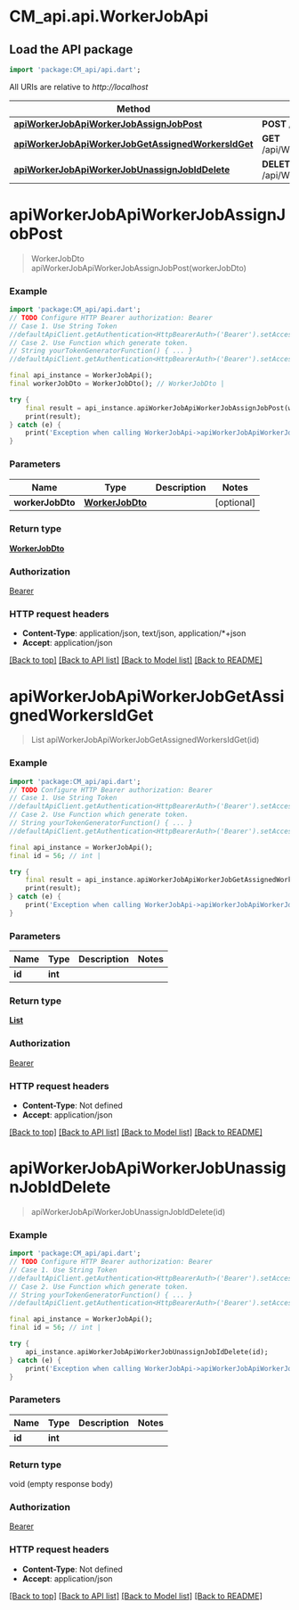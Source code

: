 # CM_api.api.WorkerJobApi

## Load the API package
```dart
import 'package:CM_api/api.dart';
```

All URIs are relative to *http://localhost*

Method | HTTP request | Description
------------- | ------------- | -------------
[**apiWorkerJobApiWorkerJobAssignJobPost**](WorkerJobApi.md#apiworkerjobapiworkerjobassignjobpost) | **POST** /api/WorkerJob/api/WorkerJob/AssignJob | 
[**apiWorkerJobApiWorkerJobGetAssignedWorkersIdGet**](WorkerJobApi.md#apiworkerjobapiworkerjobgetassignedworkersidget) | **GET** /api/WorkerJob/api/WorkerJob/GetAssignedWorkers/{id} | 
[**apiWorkerJobApiWorkerJobUnassignJobIdDelete**](WorkerJobApi.md#apiworkerjobapiworkerjobunassignjobiddelete) | **DELETE** /api/WorkerJob/api/WorkerJob/UnassignJob/{id} | 


# **apiWorkerJobApiWorkerJobAssignJobPost**
> WorkerJobDto apiWorkerJobApiWorkerJobAssignJobPost(workerJobDto)



### Example
```dart
import 'package:CM_api/api.dart';
// TODO Configure HTTP Bearer authorization: Bearer
// Case 1. Use String Token
//defaultApiClient.getAuthentication<HttpBearerAuth>('Bearer').setAccessToken('YOUR_ACCESS_TOKEN');
// Case 2. Use Function which generate token.
// String yourTokenGeneratorFunction() { ... }
//defaultApiClient.getAuthentication<HttpBearerAuth>('Bearer').setAccessToken(yourTokenGeneratorFunction);

final api_instance = WorkerJobApi();
final workerJobDto = WorkerJobDto(); // WorkerJobDto | 

try {
    final result = api_instance.apiWorkerJobApiWorkerJobAssignJobPost(workerJobDto);
    print(result);
} catch (e) {
    print('Exception when calling WorkerJobApi->apiWorkerJobApiWorkerJobAssignJobPost: $e\n');
}
```

### Parameters

Name | Type | Description  | Notes
------------- | ------------- | ------------- | -------------
 **workerJobDto** | [**WorkerJobDto**](WorkerJobDto.md)|  | [optional] 

### Return type

[**WorkerJobDto**](WorkerJobDto.md)

### Authorization

[Bearer](../README.md#Bearer)

### HTTP request headers

 - **Content-Type**: application/json, text/json, application/*+json
 - **Accept**: application/json

[[Back to top]](#) [[Back to API list]](../README.md#documentation-for-api-endpoints) [[Back to Model list]](../README.md#documentation-for-models) [[Back to README]](../README.md)

# **apiWorkerJobApiWorkerJobGetAssignedWorkersIdGet**
> List<UserDto> apiWorkerJobApiWorkerJobGetAssignedWorkersIdGet(id)



### Example
```dart
import 'package:CM_api/api.dart';
// TODO Configure HTTP Bearer authorization: Bearer
// Case 1. Use String Token
//defaultApiClient.getAuthentication<HttpBearerAuth>('Bearer').setAccessToken('YOUR_ACCESS_TOKEN');
// Case 2. Use Function which generate token.
// String yourTokenGeneratorFunction() { ... }
//defaultApiClient.getAuthentication<HttpBearerAuth>('Bearer').setAccessToken(yourTokenGeneratorFunction);

final api_instance = WorkerJobApi();
final id = 56; // int | 

try {
    final result = api_instance.apiWorkerJobApiWorkerJobGetAssignedWorkersIdGet(id);
    print(result);
} catch (e) {
    print('Exception when calling WorkerJobApi->apiWorkerJobApiWorkerJobGetAssignedWorkersIdGet: $e\n');
}
```

### Parameters

Name | Type | Description  | Notes
------------- | ------------- | ------------- | -------------
 **id** | **int**|  | 

### Return type

[**List<UserDto>**](UserDto.md)

### Authorization

[Bearer](../README.md#Bearer)

### HTTP request headers

 - **Content-Type**: Not defined
 - **Accept**: application/json

[[Back to top]](#) [[Back to API list]](../README.md#documentation-for-api-endpoints) [[Back to Model list]](../README.md#documentation-for-models) [[Back to README]](../README.md)

# **apiWorkerJobApiWorkerJobUnassignJobIdDelete**
> apiWorkerJobApiWorkerJobUnassignJobIdDelete(id)



### Example
```dart
import 'package:CM_api/api.dart';
// TODO Configure HTTP Bearer authorization: Bearer
// Case 1. Use String Token
//defaultApiClient.getAuthentication<HttpBearerAuth>('Bearer').setAccessToken('YOUR_ACCESS_TOKEN');
// Case 2. Use Function which generate token.
// String yourTokenGeneratorFunction() { ... }
//defaultApiClient.getAuthentication<HttpBearerAuth>('Bearer').setAccessToken(yourTokenGeneratorFunction);

final api_instance = WorkerJobApi();
final id = 56; // int | 

try {
    api_instance.apiWorkerJobApiWorkerJobUnassignJobIdDelete(id);
} catch (e) {
    print('Exception when calling WorkerJobApi->apiWorkerJobApiWorkerJobUnassignJobIdDelete: $e\n');
}
```

### Parameters

Name | Type | Description  | Notes
------------- | ------------- | ------------- | -------------
 **id** | **int**|  | 

### Return type

void (empty response body)

### Authorization

[Bearer](../README.md#Bearer)

### HTTP request headers

 - **Content-Type**: Not defined
 - **Accept**: application/json

[[Back to top]](#) [[Back to API list]](../README.md#documentation-for-api-endpoints) [[Back to Model list]](../README.md#documentation-for-models) [[Back to README]](../README.md)


